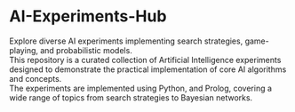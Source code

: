 # AI-Experiments-Hub
Explore diverse AI experiments implementing search strategies, game-playing, and probabilistic models.
<br>
This repository is a curated collection of Artificial Intelligence experiments designed to demonstrate the practical implementation of core AI algorithms and concepts. 
<br>The experiments are implemented using Python, and Prolog, covering a wide range of topics from search strategies to Bayesian networks.
